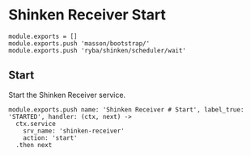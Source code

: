 
# Shinken Receiver Start

    module.exports = []
    module.exports.push 'masson/bootstrap/'
    module.exports.push 'ryba/shinken/scheduler/wait'

## Start

Start the Shinken Receiver service.

    module.exports.push name: 'Shinken Receiver # Start', label_true: 'STARTED', handler: (ctx, next) ->
      ctx.service
        srv_name: 'shinken-receiver'
        action: 'start'
      .then next
